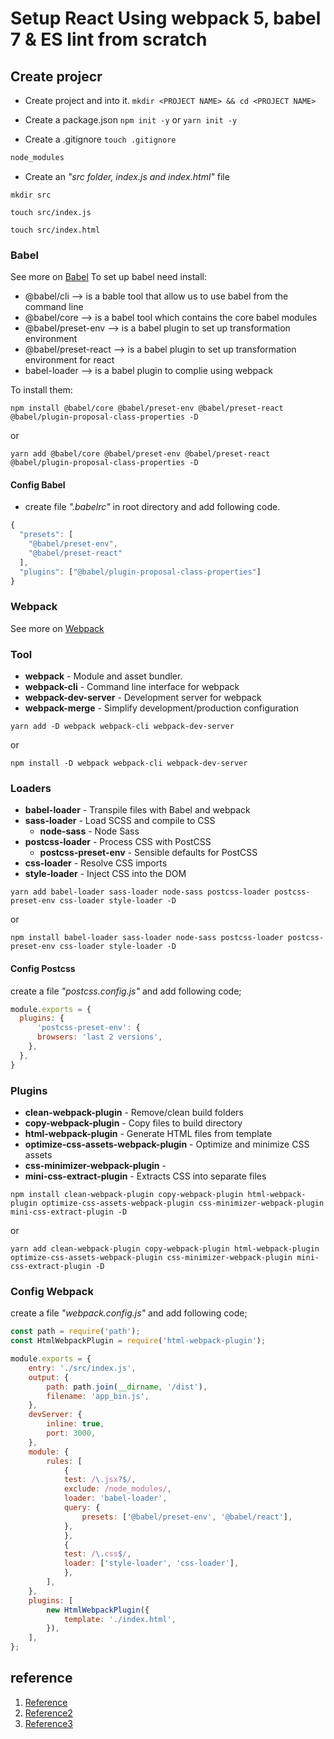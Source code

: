 # Setup React Using webpack 5, babel 7 & ES lint from scratch
## Create projecr
- Create project and into it.
`mkdir <PROJECT NAME> && cd <PROJECT NAME>`

- Create a package.json
`npm init -y` or `yarn init -y`

- Create a .gitignore
`touch .gitignore`

```javascript
node_modules
```

- Create an *"src folder, index.js and index.html"* file

`mkdir src`

`touch src/index.js`

`touch src/index.html`

### Babel
See more on [Babel](https://babeljs.io/docs/en/index.html)
To set up babel need install:
- @babel/cli            --> is a bable tool that allow us to use babel from the command line
- @babel/core           --> is a babel tool which contains the core babel modules
- @babel/preset-env     --> is a babel plugin to set up transformation environment
- @babel/preset-react   --> is a babel plugin to set up transformation environment for react
- babel-loader          --> is a babel plugin to complie using webpack

To install them:

`npm install @babel/core @babel/preset-env @babel/preset-react @babel/plugin-proposal-class-properties -D`

or

`yarn add @babel/core @babel/preset-env @babel/preset-react @babel/plugin-proposal-class-properties -D`

#### Config Babel
- create file *".babelrc"* in root directory and add following code.

```javascript
{
  "presets": [
    "@babel/preset-env",
    "@babel/preset-react"
  ],
  "plugins": ["@babel/plugin-proposal-class-properties"]
}
```
### Webpack
See more on [Webpack](https://webpack.js.org/concepts/)

### **Tool**
- **webpack** - Module and asset bundler.
- **webpack-cli** - Command line interface for webpack
- **webpack-dev-server** - Development server for webpack
- **webpack-merge** - Simplify development/production configuration

`yarn add -D webpack webpack-cli webpack-dev-server` 

or

`npm install -D webpack webpack-cli webpack-dev-server`

### **Loaders**
- **babel-loader** - Transpile files with Babel and webpack
- **sass-loader** - Load SCSS and compile to CSS
  - **node-sass** - Node Sass
- **postcss-loader** - Process CSS with PostCSS
  - **postcss-preset-env** - Sensible defaults for PostCSS
- **css-loader** - Resolve CSS imports
- **style-loader** - Inject CSS into the DOM

`yarn add babel-loader sass-loader node-sass postcss-loader postcss-preset-env css-loader style-loader -D` 

or

`npm install babel-loader sass-loader node-sass postcss-loader postcss-preset-env css-loader style-loader -D`

#### Config Postcss

create a file *"postcss.config.js"* and add following code;

```javascript 
module.exports = {
  plugins: {
      'postcss-preset-env': {
      browsers: 'last 2 versions',
    },
  },
}
```

### **Plugins**
- **clean-webpack-plugin** - Remove/clean build folders
- **copy-webpack-plugin** - Copy files to build directory
- **html-webpack-plugin** - Generate HTML files from template
- **optimize-css-assets-webpack-plugin** - Optimize and minimize CSS assets
- **css-minimizer-webpack-plugin** -
- **mini-css-extract-plugin** - Extracts CSS into separate files

`npm install clean-webpack-plugin copy-webpack-plugin html-webpack-plugin optimize-css-assets-webpack-plugin css-minimizer-webpack-plugin mini-css-extract-plugin -D`

or

`yarn add clean-webpack-plugin copy-webpack-plugin html-webpack-plugin optimize-css-assets-webpack-plugin css-minimizer-webpack-plugin mini-css-extract-plugin -D`


### Config Webpack
create a file *"webpack.config.js"* and add following code;

```javascript
const path = require('path');
const HtmlWebpackPlugin = require('html-webpack-plugin');

module.exports = {
    entry: './src/index.js',
    output: {
        path: path.join(__dirname, '/dist'),
        filename: 'app_bin.js',
    },
    devServer: {
        inline: true,
        port: 3000,
    },
    module: {
        rules: [
            {
            test: /\.jsx?$/,
            exclude: /node_modules/,
            loader: 'babel-loader',
            query: {
                presets: ['@babel/preset-env', '@babel/react'],
            },
            },
            {
            test: /\.css$/,
            loader: ['style-loader', 'css-loader'],
            },
        ],
    },
    plugins: [
        new HtmlWebpackPlugin({
            template: './index.html',
        }),
    ],
};
```

## reference
1. [Reference](https://blog.usejournal.com/setup-react-using-webpack4-babel-7-and-eslint-airbnb-styling-d69c4b2e1da9)
1. [Reference2](https://blog.usejournal.com/setting-up-react-webpack-4-babel-7-from-scratch-2019-b771dca2f637)
1. [Reference3](https://engineering.thinknet.co.th/tutorial-%E0%B9%80%E0%B8%8B%E0%B9%87%E0%B8%95%E0%B8%AD%E0%B8%B1%E0%B8%9E-webpack-%E0%B9%81%E0%B8%A5%E0%B8%B0-react-%E0%B8%95%E0%B8%B1%E0%B9%89%E0%B8%87%E0%B9%81%E0%B8%95%E0%B9%88%E0%B9%80%E0%B8%A3%E0%B8%B4%E0%B9%88%E0%B8%A1%E0%B8%95%E0%B9%89%E0%B8%99%E0%B8%88%E0%B8%99-deploy-fa3d53e96469)